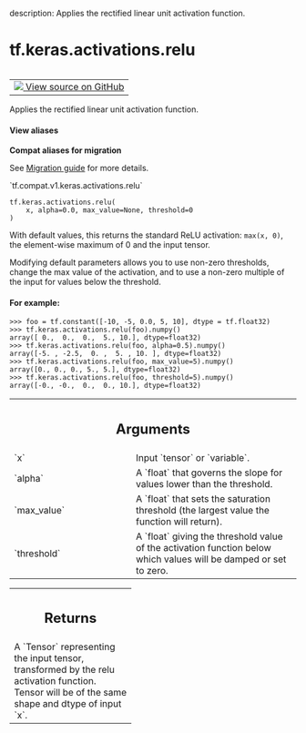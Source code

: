 description: Applies the rectified linear unit activation function.

<div itemscope itemtype="http://developers.google.com/ReferenceObject">
<meta itemprop="name" content="tf.keras.activations.relu" />
<meta itemprop="path" content="Stable" />
</div>

# tf.keras.activations.relu

<!-- Insert buttons and diff -->

<table class="tfo-notebook-buttons tfo-api nocontent" align="left">
<td>
  <a target="_blank" href="https://github.com/tensorflow/tensorflow/blob/r2.3/tensorflow/python/keras/activations.py#L264-L302">
    <img src="https://www.tensorflow.org/images/GitHub-Mark-32px.png" />
    View source on GitHub
  </a>
</td>
</table>



Applies the rectified linear unit activation function.

<section class="expandable">
  <h4 class="showalways">View aliases</h4>
  <p>
<b>Compat aliases for migration</b>
<p>See
<a href="https://www.tensorflow.org/guide/migrate">Migration guide</a> for
more details.</p>
<p>`tf.compat.v1.keras.activations.relu`</p>
</p>
</section>

<pre class="devsite-click-to-copy prettyprint lang-py tfo-signature-link">
<code>tf.keras.activations.relu(
    x, alpha=0.0, max_value=None, threshold=0
)
</code></pre>



<!-- Placeholder for "Used in" -->

With default values, this returns the standard ReLU activation:
`max(x, 0)`, the element-wise maximum of 0 and the input tensor.

Modifying default parameters allows you to use non-zero thresholds,
change the max value of the activation,
and to use a non-zero multiple of the input for values below the threshold.

#### For example:



```
>>> foo = tf.constant([-10, -5, 0.0, 5, 10], dtype = tf.float32)
>>> tf.keras.activations.relu(foo).numpy()
array([ 0.,  0.,  0.,  5., 10.], dtype=float32)
>>> tf.keras.activations.relu(foo, alpha=0.5).numpy()
array([-5. , -2.5,  0. ,  5. , 10. ], dtype=float32)
>>> tf.keras.activations.relu(foo, max_value=5).numpy()
array([0., 0., 0., 5., 5.], dtype=float32)
>>> tf.keras.activations.relu(foo, threshold=5).numpy()
array([-0., -0.,  0.,  0., 10.], dtype=float32)
```

<!-- Tabular view -->
 <table class="responsive fixed orange">
<colgroup><col width="214px"><col></colgroup>
<tr><th colspan="2"><h2 class="add-link">Arguments</h2></th></tr>

<tr>
<td>
`x`
</td>
<td>
Input `tensor` or `variable`.
</td>
</tr><tr>
<td>
`alpha`
</td>
<td>
A `float` that governs the slope for values lower than the
threshold.
</td>
</tr><tr>
<td>
`max_value`
</td>
<td>
A `float` that sets the saturation threshold (the largest value
the function will return).
</td>
</tr><tr>
<td>
`threshold`
</td>
<td>
A `float` giving the threshold value of the activation function
below which values will be damped or set to zero.
</td>
</tr>
</table>



<!-- Tabular view -->
 <table class="responsive fixed orange">
<colgroup><col width="214px"><col></colgroup>
<tr><th colspan="2"><h2 class="add-link">Returns</h2></th></tr>
<tr class="alt">
<td colspan="2">
A `Tensor` representing the input tensor,
transformed by the relu activation function.
Tensor will be of the same shape and dtype of input `x`.
</td>
</tr>

</table>

